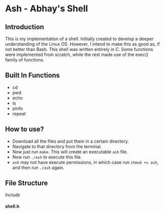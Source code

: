 # Ash - Abhay's Shell

## Introduction
This is my implementation of a shell. Initially created to develop a deeper understanding of the Linux OS. However, I intend to make this as good as, if not better than Bash. This shell was written entirely in C. Some functions were implemented from scratch, while the rest made use of the exec() family of functions.

## Built In Functions
- cd
- pwd
- echo
- ls
- pinfo
- repeat

## How to use?
- Download all the files and put them in a certain directory.
- Navigate to that directory from the terminal.
- Now just run `make`. This will create an executable `ash` file.
- Now run `./ash` to execute this file.
- `ash`  may not have execute permissions, in which case run `chmod +x ash`, and then run `./ash` again.

## File Structure

*Include*
#### shell.h
